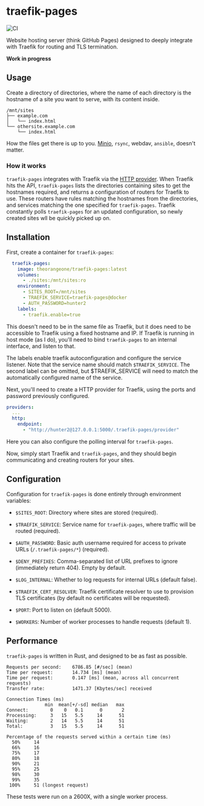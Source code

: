 # traefik-pages

![CI](https://github.com/RealOrangeOne/traefik-pages/workflows/CI/badge.svg)

Website hosting server (think GitHub Pages) designed to deeply integrate with Traefik for routing and TLS termination.

**Work in progress**

## Usage

Create a directory of directories, where the name of each directory is the hostname of a site you want to serve, with its content inside.

```
/mnt/sites
├── example.com
│   └── index.html
└── othersite.example.com
    └── index.html
```

How the files get there is up to you. [Minio](https://min.io/), `rsync`, webdav, `ansible`, doesn't matter.

### How it works

`traefik-pages` integrates with Traefik via the [HTTP provider](https://doc.traefik.io/traefik/providers/http/). When Traefik hits the API, `traefik-pages` lists the directories containing sites to get the hostnames required, and returns a configuration of routers for Traefik to use. These routers have rules matching the hostnames from the directories, and services matching the one specified for `traefik-pages`. Traefik constantly polls `traefik-pages` for an updated configuration, so newly created sites wll be quickly picked up on.

## Installation

First, create a container for `traefik-pages`:

```yml
  traefik-pages:
    image: theorangeone/traefik-pages:latest
    volumes:
      - ./sites:/mnt/sites:ro
    environment:
      - SITES_ROOT=/mnt/sites
      - TRAEFIK_SERVICE=traefik-pages@docker
      - AUTH_PASSWORD=hunter2
    labels:
      - traefik.enable=true
```

This doesn't need to be in the same file as Traefik, but it does need to be accessible to Traefik using a fixed hostname and IP. If Traefik is running in host mode (as I do), you'll need to bind `traefik-pages` to an internal interface, and listen to that.

The labels enable traefik autoconfiguration and configure the service listener. Note that the service name should match `$TRAEFIK_SERVICE`. The second label can be omitted, but $TRAEFIK_SERVICE will need to match the automatically configured name of the service.

Next, you'll need to create a HTTP provider for Traefik, using the ports and password previously configured.

```yml
providers:
  ...
  http:
    endpoint:
      - "http://hunter2@127.0.0.1:5000/.traefik-pages/provider"
```

Here you can also configure the polling interval for `traefik-pages`.


Now, simply start Traefik and `traefik-pages`, and they should begin communicating and creating routers for your sites.

## Configuration

Configuration for `traefik-pages` is done entirely through environment variables:

- `$SITES_ROOT`: Directory where sites are stored (required).
- `$TRAEFIK_SERVICE`: Service name for `traefik-pages`, where traffic will be routed (required).
- `$AUTH_PASSWORD`: Basic auth username required for access to private URLs (`/.traefik-pages/*`) (required).

- `$DENY_PREFIXES`: Comma-separated list of URL prefixes to ignore (immediately return 404). Empty by default.
- `$LOG_INTERNAL`: Whether to log requests for internal URLs (default false).
- `$TRAEFIK_CERT_RESOLVER`: Traefik certificate resolver to use to provision TLS certificates (by default no certificates will be requested).
- `$PORT`: Port to listen on (default 5000).
- `$WORKERS`: Number of worker processes to handle requests (default 1).

## Performance

`traefik-pages` is written in Rust, and designed to be as fast as possible.

```
Requests per second:    6786.85 [#/sec] (mean)
Time per request:       14.734 [ms] (mean)
Time per request:       0.147 [ms] (mean, across all concurrent requests)
Transfer rate:          1471.37 [Kbytes/sec] received

Connection Times (ms)
              min  mean[+/-sd] median   max
Connect:        0    0   0.1      0       2
Processing:     3   15   5.5     14      51
Waiting:        2   14   5.5     14      51
Total:          3   15   5.5     14      51

Percentage of the requests served within a certain time (ms)
  50%     14
  66%     16
  75%     17
  80%     18
  90%     21
  95%     25
  98%     30
  99%     35
 100%     51 (longest request)
```

These tests were run on a 2600X, with a single worker process.
